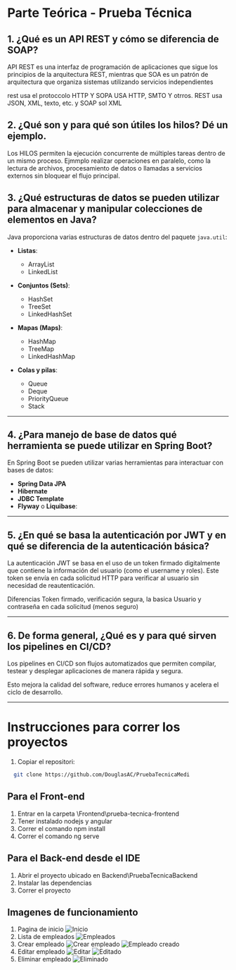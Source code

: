 # Parte Teórica - Prueba Técnica

## 1. ¿Qué es un API REST y cómo se diferencia de SOAP?

API REST es una interfaz de programación de aplicaciones que sigue los principios de la arquitectura REST, mientras que SOA  es un patrón de arquitectura que organiza sistemas utilizando servicios independientes

rest usa el protoccolo HTTP Y SOPA USA HTTP, SMTO Y otrros.
REST usa JSON, XML, texto, etc. y SOAP sol XML



## 2. ¿Qué son y para qué son útiles los hilos? Dé un ejemplo.

Los HILOS permiten la ejecución concurrente de múltiples tareas dentro de un mismo proceso. Ejmmplo realizar operaciones en paralelo, como la lectura de archivos, procesamiento de datos o llamadas a servicios externos sin bloquear el flujo principal.


## 3. ¿Qué estructuras de datos se pueden utilizar para almacenar y manipular colecciones de elementos en Java?

Java proporciona varias estructuras de datos dentro del paquete `java.util`:

- **Listas**:
  - ArrayList
  - LinkedList

- **Conjuntos (Sets)**:
  - HashSet
  - TreeSet
  - LinkedHashSet

- **Mapas (Maps)**:
  - HashMap
  - TreeMap
  - LinkedHashMap

- **Colas y pilas**:
  - Queue
  - Deque
  - PriorityQueue
  - Stack


---

## 4. ¿Para manejo de base de datos qué herramienta se puede utilizar en Spring Boot?

En Spring Boot se pueden utilizar varias herramientas para interactuar con bases de datos:

- **Spring Data JPA**
- **Hibernate**
- **JDBC Template**
- **Flyway** o **Liquibase**:

---

## 5. ¿En qué se basa la autenticación por JWT y en qué se diferencia de la autenticación básica?

La autenticación JWT se basa en el uso de un token firmado digitalmente que contiene la información del usuario (como el username y roles). Este token se envía en cada solicitud HTTP para verificar al usuario sin necesidad de reautenticación.

Diferencias Token firmado, verificación segura, la basica Usuario y contraseña en cada solicitud (menos seguro)

---

## 6. De forma general, ¿Qué es y para qué sirven los pipelines en CI/CD?

Los pipelines en CI/CD son flujos automatizados que permiten compilar, testear y desplegar aplicaciones de manera rápida y segura.

Esto mejora la calidad del software, reduce errores humanos y acelera el ciclo de desarrollo.

---


# Instrucciones para correr los proyectos

1. Copiar el repositori:


```bash
  git clone https://github.com/DouglasAC/PruebaTecnicaMedi
```

## Para el Front-end

1. Entrar en la carpeta \Frontend\prueba-tecnica-frontend
2. Tener instalado nodejs y angular
3. Correr el comando npm install
4. Correr el comando ng serve

## Para el Back-end desde el IDE

1. Abrir el proyecto ubicado en Backend\PruebaTecnicaBackend
2. Instalar las dependencias 
3. Correr el proyecto

## Imagenes de funcionamiento

1. Pagina de inicio
![Inicio](Imgs/01.png)
2. Lista de empleados
![Empleados](Imgs/02.png)
3. Crear empleado
![Crear empleado](Imgs/03.png)
![Empleado creado](Imgs/04.png)
4. Editar empleado
![Editar](Imgs/05.png)
![Editado](Imgs/06.png)
5. Eliminar empleado
![Eliminado](Imgs/07.png)